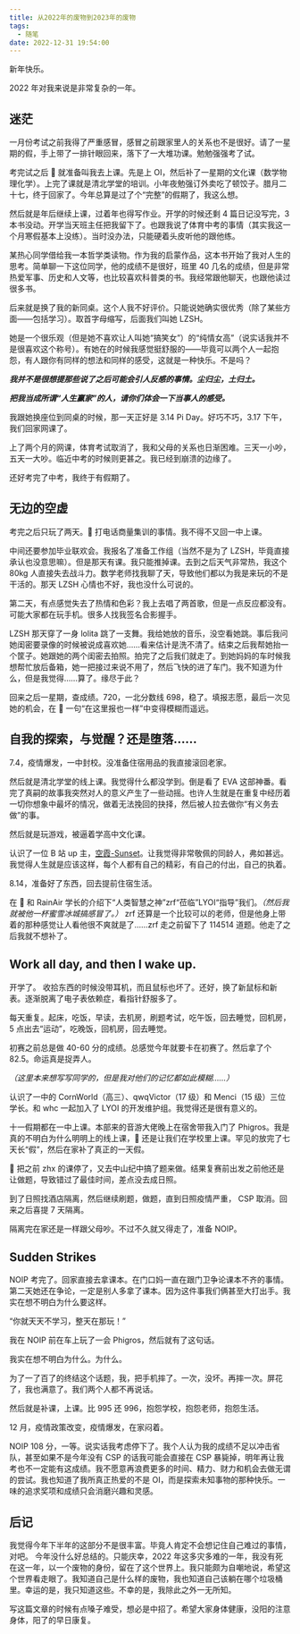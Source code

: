 ```yaml
---
title: 从2022年的废物到2023年的废物
tags:
  - 随笔
date: 2022-12-31 19:54:00
---
```


新年快乐。

<!-- more -->

2022 年对我来说是非常复杂的一年。

## 迷茫

一月份考试之前我得了严重感冒，感冒之前跟家里人的关系也不是很好。请了一星期的假，手上带了一排针眼回来，落下了一大堆功课。勉勉强强考了试。

考完试之后 🍬 就准备叫我去上课。先是上 OI，然后补了一星期的文化课（数学物理化学）。上完了课就是清北学堂的培训。小年夜勉强订外卖吃了顿饺子。腊月二十七，终于回家了。今年总算是过了个“完整”的假期了，我这么想。

然后就是年后继续上课，过着年也得写作业。开学的时候还剩 4 篇日记没写完，3 本书没动。开学当天班主任把我留下了。也跟我说了体育中考的事情（其实我这一个月寒假基本上没练）。当时没办法，只能硬着头皮听他的跟他练。

某热心同学借给我一本哲学类读物。作为我的启蒙作品，这本书开始了我对人生的思考。简单聊一下这位同学，他的成绩不是很好，班里 40 几名的成绩，但是非常热爱军事、历史和人文等，也比较喜欢科普类的书。我经常跟他聊天，也跟他读过很多书。

后来就是换了我的新同桌。这个人我不好评价。只能说她确实很优秀（除了某些方面——包括学习）。取首字母缩写，后面我们叫她 LZSH。

她是一个很乐观（但是她不喜欢让人叫她“搞笑女”）的“纯情女高”（说实话我并不是很喜欢这个称号）。有她在的时候我感觉挺舒服的——毕竟可以两个人一起抱怨，有人跟你有同样的想法和同样的感受，这就是一种快乐。不是吗？

**_我并不是很想提那些说了之后可能会引人反感的事情。尘归尘，土归土。_**

**_把我当成所谓“人生赢家”的人，请你们体会一下当事人的感受。_**

我跟她换座位到同桌的时候，那一天正好是 3.14 Pi Day。好巧不巧，3.17 下午，我们回家网课了。

上了两个月的网课，体育考试取消了，我和父母的关系也日渐困难。三天一小吵，五天一大吵。临近中考的时候则更甚之。我已经到崩溃的边缘了。

还好考完了中考，我终于有假期了。

## 无边的空虚

考完之后只玩了两天。🍬 打电话商量集训的事情。我不得不又回一中上课。

中间还要参加毕业联欢会。我报名了准备工作组（当然不是为了 LZSH，毕竟直接承认也没意思嘛）。但是那天有课。我只能推掉课。去到之后天气非常热，我这个 80kg 人直接失去战斗力。数学老师找我聊了天，导致他们都以为我是来玩的不是干活的。那天 LZSH 心情也不好，我也没什么可说的。

第二天，有点感觉失去了热情和色彩？我上去唱了两首歌，但是一点反应都没有。可能大家都在玩手机。很多人找我签名合影握手。

LZSH 那天穿了一身 lolita 跳了一支舞。我给她放的音乐，没空看她跳。事后我问她闺密要录像的时候被说成喜欢她……看来估计是洗不清了。结束之后我帮她抬一个筐子。她跟她的两个闺密去拍照。拍完了之后我们就走了。到她妈妈的车时候我想帮忙放后备箱，她一把接过来说不用了，然后飞快的进了车门。我不知道为什么，但是我觉得……算了。缘尽于此？

回来之后一星期，查成绩。720，一北分数线 698，稳了。填报志愿，最后一次见她的机会，在 🍬 一句“在这里报也一样”中变得模糊而遥远。

## 自我的探索，与觉醒？还是堕落……

7.4，疫情爆发，一中封校。没准备住宿用品的我直接滚回老家。

然后就是清北学堂的线上课。我觉得什么都没学到。倒是看了 EVA 这部神番。看完了真嗣的故事我突然对人的意义产生了一些动摇。也许人生就是在重复中经历着一切你想象中最坏的情况，做着无法挽回的抉择，然后被人拉去做你“有义务去做”的事。

然后就是玩游戏，被逼着学高中文化课。

认识了一位 B 站 up 主，[空霞-Sunset](https://space.bilibili.com/346620988/)。让我觉得非常敬佩的同龄人，弗如甚远。我觉得人生就是应该这样，每个人都有自己的精彩，有自己的付出，自己的执着。

8.14，准备好了东西，回去提前住宿生活。

在 🍬 和 RainAir 学长的介绍下“人类智慧之神”zrf“莅临”LYOI“指导”我们。_（然后我就被他一杯蜜雪冰城搞感冒了。）_ zrf 还算是一个比较可以的老师，但是他身上带着的那种感觉让人看他很不爽就是了……zrf 走之前留下了 114514 道题。他走了之后我就不想补了。

## Work all day, and then I wake up.

开学了。
收拾东西的时候没带耳机，而且鼠标也坏了。还好，换了新鼠标和新表。逐渐脱离了电子表依赖症，看指针舒服多了。

每天重复。起床，吃饭，早读，去机房，刷题考试，吃午饭，回去睡觉，回机房，5 点出去“运动”，吃晚饭，回机房，回去睡觉。

初赛之前总是做 40-60 分的成绩。总感觉今年就要卡在初赛了。然后拿了个 82.5。命运真是捉弄人。

_（这里本来想写写同学的，但是我对他们的记忆都如此模糊……）_

认识了一中的 CornWorld（高三）、qwqVictor（17 级）和 Menci（15 级）三位学长。和 whc 一起加入了 LYOI 的开发维护组。我觉得还是很有意义的。

十一假期都在一中上课。本部来的音游大佬晚上在宿舍带我入门了 Phigros。我是真的不明白为什么明明上的线上课，🍬 还是让我们在学校里上课。罕见的放完了七天长“假”，然后在家补了真正的一天假。

🍬 把之前 zhx 的课停了，又去中山纪中搞了题来做。结果复赛前出发之前他还是让做题，导致错过了最佳时间，差点没去成日照。

到了日照找酒店隔离，然后继续刷题，做题，直到日照疫情严重， CSP 取消。回来之后喜提 7 天隔离。

隔离完在家还是一样跟父母吵。不过不久就又得走了，准备 NOIP。

## Sudden Strikes

NOIP 考完了。回家直接去拿课本。在门口妈一直在跟门卫争论课本不齐的事情。第二天她还在争论，一定是别人多拿了课本。因为这件事我们俩甚至大打出手。我实在想不明白为什么要这样。

“你就天天不学习，整天在那玩！”

我在 NOIP 前在车上玩了一会 Phigros，然后就有了这句话。

我实在想不明白为什么。为什么。

为了一了百了的终结这个话题，我，把手机摔了。一次，没坏。再摔一次。屏花了，我也满意了。我们两个人都不再说话。

然后就是补课，上课。比 995 还 996，抱怨学校，抱怨老师，抱怨生活。

12 月，疫情政策改变，疫情爆发，在家闷着。

NOIP 108 分，一等。说实话我考虑停下了。我个人认为我的成绩不足以冲击省队，甚至如果不是今年没有 CSP 的话我可能会直接在 CSP 暴毙掉，明年再让我考也不一定能有这成绩。我不愿意再浪费更多的时间、精力、财力和机会去做无谓的尝试。我也知道了我所真正热爱的不是 OI，而是探索未知事物的那种快乐。一味的追求奖项和成绩只会消磨兴趣和灵感。

## 后记

我觉得今年下半年的这部分不是很丰富。毕竟人肯定不会想记住自己难过的事情，对吧。
今年没什么好总结的。只能庆幸，2022 年这多灾多难的一年，我没有死在这一年，以一个废物的身份，留在了这个世界上。我只能颇为自嘲地说，希望这个世界看走眼了。我知道自己是什么样的废物，我也知道自己该躺在哪个垃圾桶里。幸运的是，我只知道这些。不幸的是，我除此之外一无所知。

写这篇文章的时候有点嗓子难受，想必是中招了。希望大家身体健康，没阳的注意身体，阳了的早日康复。
